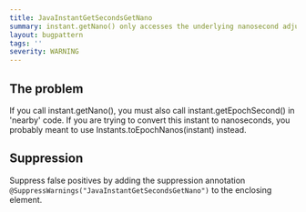 ```yaml
---
title: JavaInstantGetSecondsGetNano
summary: instant.getNano() only accesses the underlying nanosecond adjustment from the whole second.
layout: bugpattern
tags: ''
severity: WARNING
---
```


<!--
*** AUTO-GENERATED, DO NOT MODIFY ***
To make changes, edit the @BugPattern annotation or the explanation in docs/bugpattern.
-->


## The problem
If you call instant.getNano(), you must also call instant.getEpochSecond() in 'nearby' code. If you are trying to convert this instant to nanoseconds, you probably meant to use Instants.toEpochNanos(instant) instead.

## Suppression
Suppress false positives by adding the suppression annotation `@SuppressWarnings("JavaInstantGetSecondsGetNano")` to the enclosing element.

